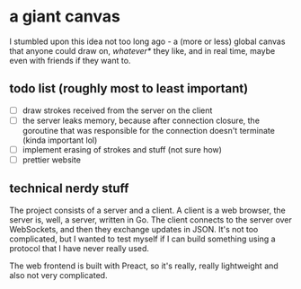 # a giant canvas

I stumbled upon this idea not too long ago - a (more or less) global canvas that anyone
could draw on, _whatever*_ they like, and in real time, maybe even with friends if they
want to.

## todo list (roughly most to least important)

- [ ] draw strokes received from the server on the client
- [ ] the server leaks memory, because after connection closure, the goroutine that was
  responsible for the connection doesn't terminate (kinda important lol)
- [ ] implement erasing of strokes and stuff (not sure how)
- [ ] prettier website

## technical nerdy stuff

The project consists of a server and a client. A client is a web browser, the server is,
well, a server, written in Go. The client connects to the server over WebSockets, and
then they exchange updates in JSON. It's not too complicated, but I wanted to test myself
if I can build something using a protocol that I have never really used.

The web frontend is built with Preact, so it's really, really lightweight and also not
very complicated.
